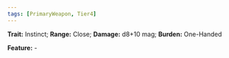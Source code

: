 ```yaml
---
tags: [PrimaryWeapon, Tier4]
---
```

**Trait:** Instinct; **Range:** Close; **Damage:** d8+10 mag; **Burden:** One-Handed

**Feature:** -
